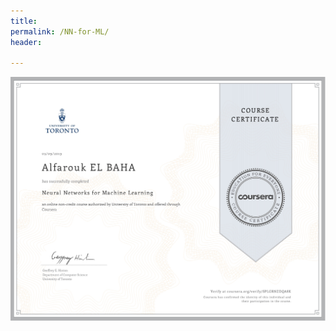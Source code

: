 ```yaml
---
title:
permalink: /NN-for-ML/
header:
  
---
```


<a href="/pdfs/NN-certificate.pdf" class="image fit"><img src="/images/certificates-images/NN-certificate_page-0001.jpg" alt=""></a>
